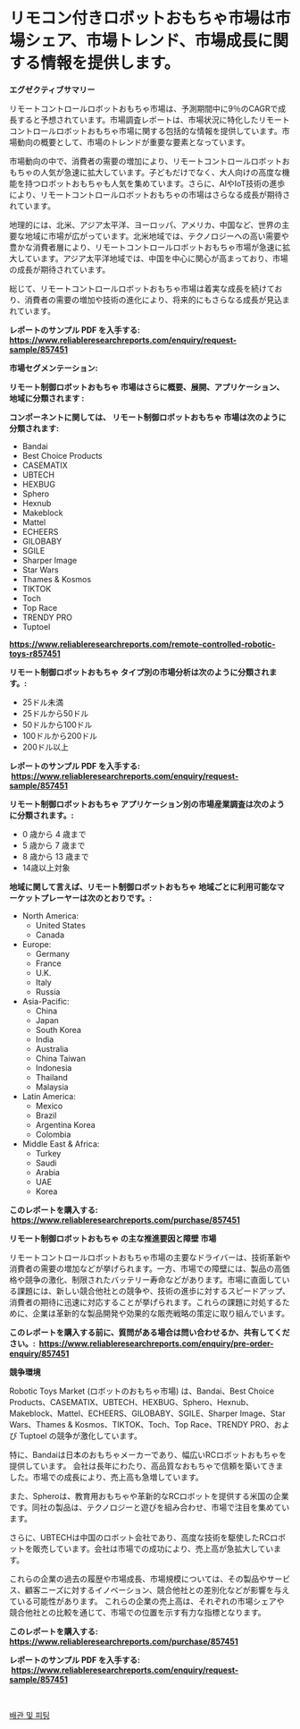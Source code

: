 <p><h1>リモコン付きロボットおもちゃ市場は市場シェア、市場トレンド、市場成長に関する情報を提供します。</h1></p><p><strong>エグゼクティブサマリー</strong></p>
<p><p>リモートコントロールロボットおもちゃ市場は、予測期間中に9％のCAGRで成長すると予想されています。市場調査レポートは、市場状況に特化したリモートコントロールロボットおもちゃ市場に関する包括的な情報を提供しています。市場動向の概要として、市場のトレンドが重要な要素となっています。</p><p>市場動向の中で、消費者の需要の増加により、リモートコントロールロボットおもちゃの人気が急速に拡大しています。子どもだけでなく、大人向けの高度な機能を持つロボットおもちゃも人気を集めています。さらに、AIやIoT技術の進歩により、リモートコントロールロボットおもちゃの市場はさらなる成長が期待されています。</p><p>地理的には、北米、アジア太平洋、ヨーロッパ、アメリカ、中国など、世界の主要な地域に市場が広がっています。北米地域では、テクノロジーへの高い需要や豊かな消費者層により、リモートコントロールロボットおもちゃ市場が急速に拡大しています。アジア太平洋地域では、中国を中心に関心が高まっており、市場の成長が期待されています。</p><p>総じて、リモートコントロールロボットおもちゃ市場は着実な成長を続けており、消費者の需要の増加や技術の進化により、将来的にもさらなる成長が見込まれています。</p></p>
<p><strong>レポートのサンプル PDF を入手する: <a href="https://www.reliableresearchreports.com/enquiry/request-sample/857451">https://www.reliableresearchreports.com/enquiry/request-sample/857451</a></strong></p>
<p><strong>市場セグメンテーション:</strong></p>
<p><strong> リモート制御ロボットおもちゃ 市場はさらに概要、展開、アプリケーション、地域に分類されます :</strong></p>
<p><strong>コンポーネントに関しては、 リモート制御ロボットおもちゃ 市場は次のように分類されます: &nbsp;</strong></p>
<p><ul><li>Bandai</li><li>Best Choice Products</li><li>CASEMATIX</li><li>UBTECH</li><li>HEXBUG</li><li>Sphero</li><li>Hexnub</li><li>Makeblock</li><li>Mattel</li><li>ECHEERS</li><li>GILOBABY</li><li>SGILE</li><li>Sharper Image</li><li>Star Wars</li><li>Thames & Kosmos</li><li>TIKTOK</li><li>Toch</li><li>Top Race</li><li>TRENDY PRO</li><li>Tuptoel</li></ul></p>
<p><strong><a href="https://www.reliableresearchreports.com/remote-controlled-robotic-toys-r857451">https://www.reliableresearchreports.com/remote-controlled-robotic-toys-r857451</a></strong></p>
<p><strong> リモート制御ロボットおもちゃ タイプ別の市場分析は次のように分類されます。:</strong></p>
<p><ul><li>25ドル未満</li><li>25ドルから50ドル</li><li>50ドルから100ドル</li><li>100ドルから200ドル</li><li>200ドル以上</li></ul></p>
<p><strong>レポートのサンプル PDF を入手する: &nbsp;<a href="https://www.reliableresearchreports.com/enquiry/request-sample/857451">https://www.reliableresearchreports.com/enquiry/request-sample/857451</a></strong></p>
<p><strong> リモート制御ロボットおもちゃ アプリケーション別の市場産業調査は次のように分類されます。:</strong></p>
<p><ul><li>0 歳から 4 歳まで</li><li>5 歳から 7 歳まで</li><li>8 歳から 13 歳まで</li><li>14歳以上対象</li></ul></p>
<p><strong>地域に関して言えば、リモート制御ロボットおもちゃ 地域ごとに利用可能なマーケットプレーヤーは次のとおりです。:</strong></p>
<p><ul>
    <li>
        North America:
        <ul>
            <li>United States</li>
            <li>Canada</li>
        </ul>
    </li>
    <li>
        Europe:
        <ul>
            <li>Germany</li>
            <li>France</li>
            <li>U.K.</li>
            <li>Italy</li>
            <li>Russia</li>
        </ul>
    </li>
    <li>
        Asia-Pacific:
        <ul>
            <li>China</li>
            <li>Japan</li>
            <li>South Korea</li>
            <li>India</li>
            <li>Australia</li>
            <li>China Taiwan</li>
            <li>Indonesia</li>
            <li>Thailand</li>
            <li>Malaysia</li>
        </ul>
    </li>
    <li>
        Latin America:
        <ul>
            <li>Mexico</li>
            <li>Brazil</li>
            <li>Argentina Korea</li>
            <li>Colombia</li>
        </ul>
    </li>
    <li>
        Middle East & Africa:
        <ul>
            <li>Turkey</li>
            <li>Saudi</li>
            <li>Arabia</li>
            <li>UAE</li>
            <li>Korea</li>
        </ul>
    </li>
    </ul></p>
<p><strong>このレポートを購入する: &nbsp;<a href="https://www.reliableresearchreports.com/purchase/857451">https://www.reliableresearchreports.com/purchase/857451</a></strong></p>
<p><strong>リモート制御ロボットおもちゃ の主な推進要因と障壁 市場</strong></p>
<p><p>リモートコントロールロボットおもちゃ市場の主要なドライバーは、技術革新や消費者の需要の増加などが挙げられます。一方、市場での障壁には、製品の高価格や競争の激化、制限されたバッテリー寿命などがあります。市場に直面している課題には、新しい競合他社との競争や、技術の進歩に対するスピードアップ、消費者の期待に迅速に対応することが挙げられます。これらの課題に対処するために、企業は革新的な製品開発や効果的な販売戦略の策定に取り組んでいます。</p></p>
<p><strong>このレポートを購入する前に、質問がある場合は問い合わせるか、共有してください。:&nbsp; <a href="https://www.reliableresearchreports.com/enquiry/pre-order-enquiry/857451">https://www.reliableresearchreports.com/enquiry/pre-order-enquiry/857451</a></strong></p>
<p><strong>競争環境</strong></p>
<p><p>Robotic Toys Market (ロボットのおもちゃ市場) は、Bandai、Best Choice Products、CASEMATIX、UBTECH、HEXBUG、Sphero、Hexnub、Makeblock、Mattel、ECHEERS、GILOBABY、SGILE、Sharper Image、Star Wars、Thames & Kosmos、TIKTOK、Toch、Top Race、TRENDY PRO、および Tuptoel の競争が激化しています。 </p><p>特に、Bandaiは日本のおもちゃメーカーであり、幅広いRCロボットおもちゃを提供しています。 会社は長年にわたり、高品質なおもちゃで信頼を築いてきました。市場での成長により、売上高も急増しています。 </p><p>また、Spheroは、教育用おもちゃや革新的なRCロボットを提供する米国の企業です。同社の製品は、テクノロジーと遊びを組み合わせ、市場で注目を集めています。 </p><p>さらに、UBTECHは中国のロボット会社であり、高度な技術を駆使したRCロボットを販売しています。会社は市場での成功により、売上高が急拡大しています。 </p><p>これらの企業の過去の履歴や市場成長、市場規模については、その製品やサービス、顧客ニーズに対するイノベーション、競合他社との差別化などが影響を与えている可能性があります。 これらの企業の売上高は、それぞれの市場シェアや競合他社との比較を通じて、市場での位置を示す有力な指標となります。</p></p>
<p><strong>このレポートを購入する: &nbsp; <a href="https://www.reliableresearchreports.com/purchase/857451">https://www.reliableresearchreports.com/purchase/857451</a></strong></p>
<p><strong>レポートのサンプル PDF を入手する: &nbsp;<a href="https://www.reliableresearchreports.com/enquiry/request-sample/857451">https://www.reliableresearchreports.com/enquiry/request-sample/857451</a></strong><strong></strong></p>
<p>&nbsp;</p>
<p><p><a href="https://medium.com/@luffiazaza/%ED%8C%8C%EC%9D%B4%ED%94%84-%EB%B0%8F-%EB%B6%80%EC%86%8D%ED%92%88-%EC%8B%9C%EC%9E%A5%EC%9D%80-%EC%8B%9C%EC%9E%A5-%EC%A0%90%EC%9C%A0%EC%9C%A8-%ED%81%AC%EA%B8%B0-%EB%B0%8F-2031%EB%85%84%EA%B9%8C%EC%A7%80-%EC%98%88%EC%83%81%EB%90%9C-%EC%98%88%EC%B8%A1%EC%97%90-%EC%B4%88%EC%A0%90%EC%9D%84-%EB%A7%9E%EC%B6%A5%EB%8B%88%EB%8B%A4-8409193cfe4a">배관 및 피팅</a></p></p>